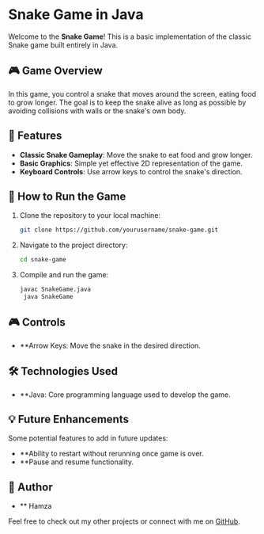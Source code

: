 # Snake Game in Java

Welcome to the **Snake Game**! This is a basic implementation of the classic Snake game built entirely in Java.

## 🎮 Game Overview

In this game, you control a snake that moves around the screen, eating food to grow longer. The goal is to keep the snake alive as long as possible by avoiding collisions with walls or the snake's own body.

## 🐍 Features

- **Classic Snake Gameplay**: Move the snake to eat food and grow longer.
- **Basic Graphics**: Simple yet effective 2D representation of the game.
- **Keyboard Controls**: Use arrow keys to control the snake's direction.

## 🚀 How to Run the Game

1. Clone the repository to your local machine:
   ```bash
   git clone https://github.com/yourusername/snake-game.git
2. Navigate to the project directory:
   ```bash
   cd snake-game
3. Compile and run the game:
   ```bash
   javac SnakeGame.java
    java SnakeGame

## 🎮 Controls
- **Arrow Keys: Move the snake in the desired direction.

## 🛠️ Technologies Used

- **Java: Core programming language used to develop the game.

## 💡 Future Enhancements
Some potential features to add in future updates:

- **Ability to restart without rerunning once game is over.
- **Pause and resume functionality.

## 👤 Author
- ** Hamza

Feel free to check out my other projects or connect with me on [GitHub]([https://](https://github.com/HamzaZ4)).
